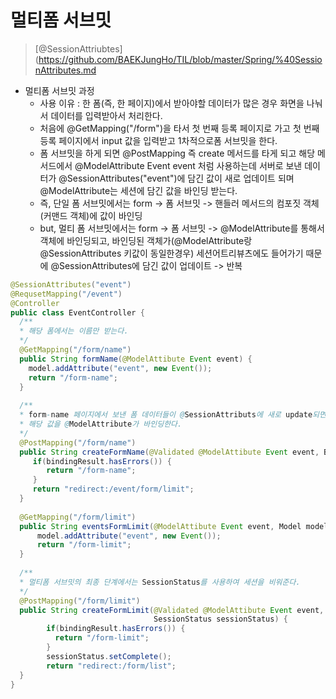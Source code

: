 # 멀티폼 서브밋

> [@SessionAttriubtes](https://github.com/BAEKJungHo/TIL/blob/master/Spring/%40SessionAttributes.md


- 멀티폼 서브밋 과정
  - 사용 이유 : 한 폼(즉, 한 페이지)에서 받아야할 데이터가 많은 경우 화면을 나눠서 데이터를 입력받아서 처리한다.
  - 처음에 @GetMapping("/form")을 타서 첫 번째 등록 페이지로 가고 첫 번째 등록 페이지에서 input 값을 입력받고 1차적으로폼 서브밋을 한다.
  - 폼 서브밋을 하게 되면 @PostMapping 즉 create 메서드를 타게 되고 해당 메서드에서 @ModelAttribute Event event 처럼 사용하는데 서버로 보낸 데이터가 @SessionAttributes("event")에 담긴 값이 새로 업데이트 되며 @ModelAttribute는 세션에 담긴 값을 바인딩 받는다.
  - 즉, 단일 폼 서브밋에서는 form -> 폼 서브밋 -> 핸들러 메서드의 컴포짓 객체(커맨드 객체)에 값이 바인딩
  - but, 멀티 폼 서브밋에서는 form -> 폼 서브밋 -> @ModelAttribute를 통해서 객체에 바인딩되고, 바인딩된 객체가(@ModelAttribute랑 @SessionAttributes 키값이 동일한경우) 세션어트리뷰츠에도 들어가기 때문에 @SessionAttributes에 담긴 값이 업데이트 -> 반복
  
  
```java
@SessionAttributes("event")
@RequsetMapping("/event")
@Controller
public class EventController {
  /**
  * 해당 폼에서는 이름만 받는다.
  */
  @GetMapping("/form/name")
  public String formName(@ModelAttibute Event event) {
    model.addAttribute("event", new Event());
    return "/form-name";
  }
  
  /**
  * form-name 페이지에서 보낸 폼 데이터들이 @SessionAttributs에 새로 update되면서 담기고
  * 해당 값을 @ModelAttribute가 바인딩한다.
  */
  @PostMapping("/form/name")
  public String createFormName(@Validated @ModelAttibute Event event, BindingResult bindingResult) {
     if(bindingResult.hasErrors()) {
        return "/form-name";
     }
     return "redirect:/event/form/limit";
  }
  
  @GetMapping("/form/limit")
  public String eventsFormLimit(@ModelAttibute Event event, Model model) {
      model.addAttribute("event", new Event());
      return "/form-limit";
  }
  
  /**
  * 멀티폼 서브밋의 최종 단계에서는 SessionStatus를 사용하여 세션을 비워준다.
  */
  @PostMapping("/form/limit")
  public String createFormLimit(@Validated @ModelAttibute Event event, BindingResult bindingResult,
                                SessionStatus sessionStatus) {
        if(bindingResult.hasErrors()) {
          return "/form-limit";
        }
        sessionStatus.setComplete();
        return "redirect:/form/list";
  }
}
```


